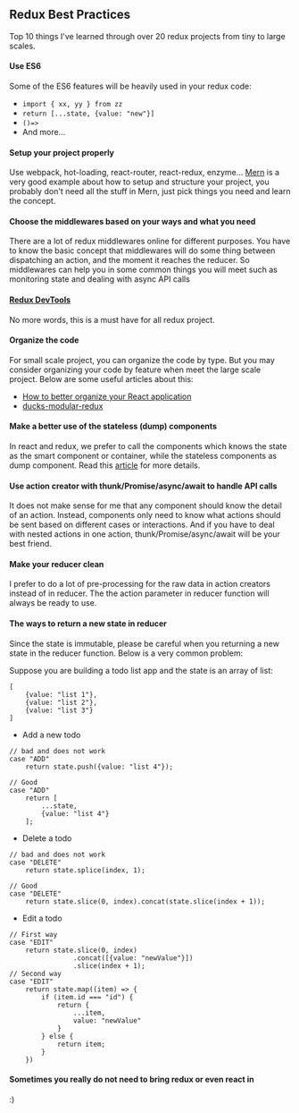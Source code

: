 ## Redux Best Practices

Top 10 things I've learned through over 20 redux projects from tiny to large scales.

#### Use ES6

Some of the ES6 features will be heavily used in your redux code:
- `import { xx, yy } from zz`
- `return [...state, {value: "new"}]`
- `()=>`
- And more...

#### Setup your project properly

Use webpack, hot-loading, react-router, react-redux, enzyme...
[Mern](http://mern.io/) is a very good example about how to setup and structure your project, you probably don't need all the stuff in Mern, just pick things you need and learn the concept.

#### Choose the middlewares based on your ways and what you need

There are a lot of redux middlewares online for different purposes. You have to know the basic concept that middlewares will do some thing between dispatching an action, and the moment it reaches the reducer. So middlewares can help you in some common things you will meet such as monitoring state and dealing with async API calls

#### [Redux DevTools](https://github.com/gaearon/redux-devtools)

No more words, this is a must have for all redux project.

#### Organize the code

For small scale project, you can organize the code by type. But you may consider organizing your code by feature when meet the large scale project. Below are some useful articles about this:

- [How to better organize your React application](https://medium.com/@alexmngn/how-to-better-organize-your-react-applications-2fd3ea1920f1#.y2cfr1u84)
- [ducks-modular-redux](https://github.com/erikras/ducks-modular-redux)

#### Make a better use of the stateless (dump) components

In react and redux, we prefer to call the components which knows the state as the smart component or container, while the stateless components as dump component. Read this [article](https://medium.com/@joshblack/stateless-components-in-react-0-14-f9798f8b992d#.tmme8dhe0) for more details.

#### Use action creator with thunk/Promise/async/await to handle API calls

It does not make sense for me that any component should know the detail of an action. Instead, components only need to know what actions should be sent based on different cases or interactions. And if you have to deal with nested actions in one action, thunk/Promise/async/await will be your best friend.

#### Make your reducer clean

I prefer to do a lot of pre-processing for the raw data in action creators instead of in reducer. The the action parameter in reducer function will always be ready to use.

#### The ways to return a new state in reducer

Since the state is immutable, please be careful when you returning a new state in the reducer function. Below is a very common problem:

Suppose you are building a todo list app and the state is an array of list:

```
[
    {value: "list 1"},
    {value: "list 2"},
    {value: "list 3"}
]
```
- Add a new todo

```
// bad and does not work
case "ADD"
    return state.push({value: "list 4"});

// Good
case "ADD"
    return [
        ...state,
        {value: "list 4"}
    ];
```

- Delete a todo

```
// bad and does not work
case "DELETE"
    return state.splice(index, 1);

// Good
case "DELETE"
    return state.slice(0, index).concat(state.slice(index + 1));

```

- Edit a todo

```
// First way
case "EDIT"
    return state.slice(0, index)
                .concat([{value: "newValue"}])
                .slice(index + 1);
// Second way
case "EDIT"
    return state.map((item) => {
        if (item.id === "id") {
            return {
                ...item, 
                value: "newValue"
            }
        } else {
            return item;
        }
    })
```

#### Sometimes you really do not need to bring redux or even react in
:)
